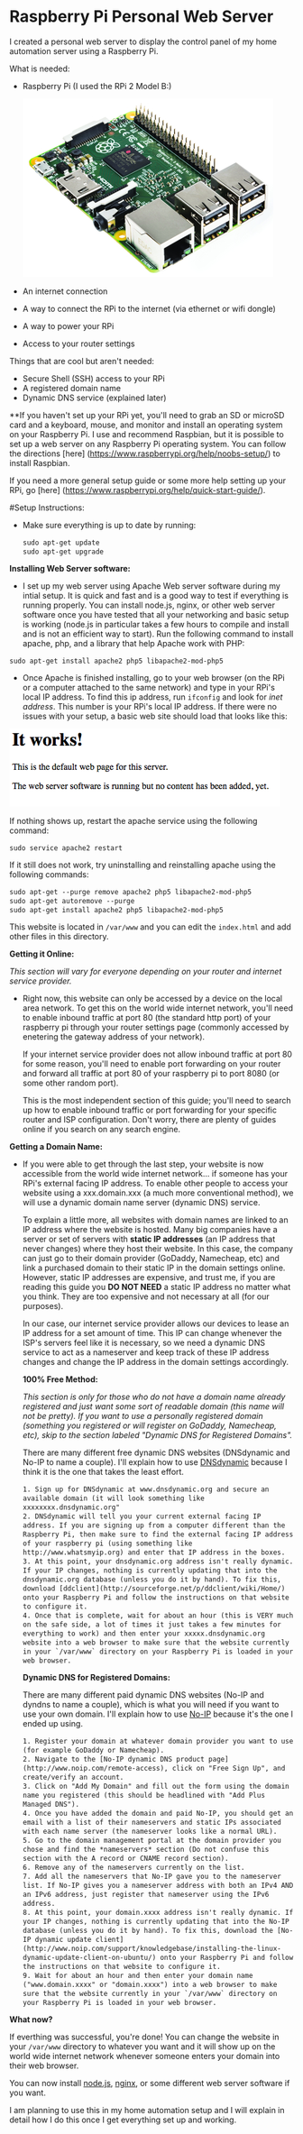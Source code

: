 # Raspberry Pi Personal Web Server
I created a personal web server to display the control panel of my home automation server using a Raspberry Pi.

What is needed:

* Raspberry Pi (I used the RPi 2 Model B:)
  
  ![Raspberry Pi 2 Model B](images/rpi.jpg)
* An internet connection
* A way to connect the RPi to the internet (via ethernet or wifi dongle)
* A way to power your RPi
* Access to your router settings

Things that are cool but aren't needed:

* Secure Shell (SSH) access to your RPi
* A registered domain name
* Dynamic DNS service (explained later)

**If you haven't set up your RPi yet, you'll need to grab an SD or microSD card and a keyboard, mouse, and monitor and install an operating system on your Raspberry Pi. I use and recommend Raspbian, but it is possible to set up a web server on any Raspberry Pi operating system. You can follow the directions [here] (https://www.raspberrypi.org/help/noobs-setup/) to install Raspbian.

If you need a more general setup guide or some more help setting up your RPi, go [here] (https://www.raspberrypi.org/help/quick-start-guide/). 

#Setup Instructions:

* Make sure everything is up to date by running:

  ```
  sudo apt-get update
  sudo apt-get upgrade
  ```
  
**Installing Web Server software:**

*   I set up my web server using Apache Web server software during my intial setup. It is quick and fast and is a good way to  test if everything is running properly. You can install node.js, nginx, or other web server software once you have tested that all your networking and basic setup is working (node.js in particular takes a few hours to compile and install and is not an efficient way to start). Run the following command to install apache, php, and a library that help Apache work with PHP:

  ```
  sudo apt-get install apache2 php5 libapache2-mod-php5
  ```

*   Once Apache is finished installing, go to your web browser (on the RPi or a computer attached to the same network) and type in your RPi's local IP address. To find this ip address, run `ifconfig` and look for *inet address*. This number is your RPi's local IP address. If there were no issues with your setup, a basic web site should load that looks like this:
   
  ![Apache Default](images/apacheDefault.png)

  If nothing shows up, restart the apache service using the following command:

  ```
  sudo service apache2 restart
  ```

  If it still does not work, try uninstalling and reinstalling apache using the following commands:

  ```
  sudo apt-get --purge remove apache2 php5 libapache2-mod-php5
  sudo apt-get autoremove --purge
  sudo apt-get install apache2 php5 libapache2-mod-php5
  ```

   This website is located in `/var/www` and you can edit the `index.html` and add other files in this directory.

**Getting it Online:**

*This section will vary for everyone depending on your router and internet service provider.*

* Right now, this website can only be accessed by a device on the local area network. To get this on the world wide internet network, you'll need to enable inbound traffic at port 80 (the standard http port) of your raspberry pi through your router settings page (commonly accessed by enetering the gateway address of your network).

   If your internet service provider does not allow inbound traffic at port 80 for some reason, you'll need to enable port forwarding on your router and forward all traffic at port 80 of your raspberry pi to port 8080 (or some other random port).

   This is the most independent section of this guide; you'll need to search up how to enable inbound traffic or port forwarding for your specific router and ISP configuration. Don't worry, there are plenty of guides online if you search on any search engine.

**Getting a Domain Name:**

* If you were able to get through the last step, your website is now accessible from the world wide internet network... if someone has your RPi's external facing IP address. To enable other people to access your website using a xxx.domain.xxx (a much more conventional method), we will use a dynamic domain name server (dynamic DNS) service.

   To explain a little more, all websites with domain names are linked to an IP address where the website is hosted. Many big companies have a server or set of servers with **static IP addresses** (an IP address that never changes) where they host their website. In this case, the company can just go to their domain provider (GoDaddy, Namecheap, etc) and link a purchased domain to their static IP in the domain settings online. However, static IP addresses are expensive, and trust me, if you are reading this guide you **DO NOT NEED** a static IP address no matter what you think. They are too expensive and not necessary at all (for our purposes).
   
   In our case, our internet service provider allows our devices to lease an IP address for a set amount of time. This IP can change whenever the ISP's servers feel like it is necessary, so we need a dynamic DNS service to act as a nameserver and keep track of these IP address changes and change the IP address in the domain settings accordingly.
   
   **100% Free Method:**

   *This section is only for those who do not have a domain name already registered and just want some sort of readable domain (this name will not be pretty). If you want to use a personally registered domain (something you registered or will register on GoDaddy, Namecheap, etc), skip to the section labeled "Dynamic DNS for Registered Domains".*
   
   There are many different free dynamic DNS websites (DNSdynamic and No-IP to name a couple). I'll explain how to use [DNSdynamic](www.dnsdynamic.org) because I think it is the one that takes the least effort.

      1. Sign up for DNSdynamic at www.dnsdynamic.org and secure an available domain (it will look something like xxxxxxxx.dnsdynamic.org"
      2. DNSdynamic will tell you your current external facing IP address. If you are signing up from a computer different than the Raspberry Pi, then make sure to find the external facing IP address of your raspberry pi (using something like http://www.whatsmyip.org) and enter that IP address in the boxes.
      3. At this point, your dnsdynamic.org address isn't really dynamic. If your IP changes, nothing is currently updating that into the dnsdynamic.org database (unless you do it by hand). To fix this, download [ddclient](http://sourceforge.net/p/ddclient/wiki/Home/) onto your Raspberry Pi and follow the instructions on that website to configure it.
      4. Once that is complete, wait for about an hour (this is VERY much on the safe side, a lot of times it just takes a few minutes for everything to work) and then enter your xxxxx.dnsdynamic.org website into a web browser to make sure that the website currently in your `/var/www` directory on your Raspberry Pi is loaded in your web browser.

   **Dynamic DNS for Registered Domains:**

   There are many different paid dynamic DNS websites (No-IP and dyndns to name a couple), which is what you will need if you want to use your own domain. I'll explain how to use [No-IP](www.noip.com) because it's the one I ended up using.

      1. Register your domain at whatever domain provider you want to use (for example GoDaddy or Namecheap).
      2. Navigate to the [No-IP dynamic DNS product page](http://www.noip.com/remote-access), click on "Free Sign Up", and create/verify an account.
      3. Click on "Add My Domain" and fill out the form using the domain name you registered (this should be headlined with "Add Plus Managed DNS").
      4. Once you have added the domain and paid No-IP, you should get an email with a list of their nameservers and static IPs associated with each name server (the nameserver looks like a normal URL).
      5. Go to the domain management portal at the domain provider you chose and find the *nameservers* section (Do not confuse this section with the A record or CNAME record section).
      6. Remove any of the nameservers currently on the list.
      7. Add all the nameservers that No-IP gave you to the nameserver list. If No-IP gives you a nameserver address with both an IPv4 AND an IPv6 address, just register that nameserver using the IPv6 address.
      8. At this point, your domain.xxxx address isn't really dynamic. If your IP changes, nothing is currently updating that into the No-IP database (unless you do it by hand). To fix this, download the [No-IP dynamic update client](http://www.noip.com/support/knowledgebase/installing-the-linux-dynamic-update-client-on-ubuntu/) onto your Raspberry Pi and follow the instructions on that website to configure it.
      9. Wait for about an hour and then enter your domain name ("www.domain.xxxx" or "domain.xxxx") into a web browser to make sure that the website currently in your `/var/www` directory on your Raspberry Pi is loaded in your web browser.

**What now?**

If everthing was successful, you're done! You can change the website in your `/var/www` directory to whatever you want and it will show up on the world wide internet network whenever someone enters your domain into their web browser.

You can now install [node.js](http://justplugin.co.uk/pi/nodejs/pi-nodejs.html), [nginx](http://www.learn2crack.com/2013/10/setup-nginx-web-server-raspberry-pi-php-mysql.html), or some different web server software if you want.

I am planning to use this in my home automation setup and I will explain in detail how I do this once I get everything set up and working.
